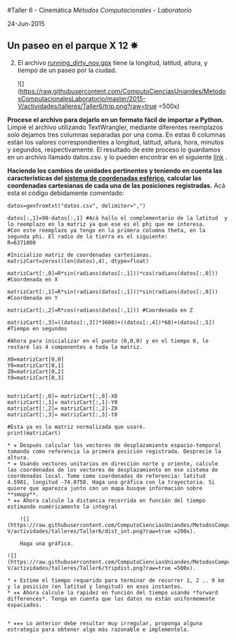 #Taller 6 - Cinemática
*Métodos Computacionales - Laboratorio*

24-Jun-2015

## Un paseo en el parque X 12 ✵ 

2. El archivo [running_dirty_nov.gpx](https://raw.githubusercontent.com/ComputoCienciasUniandes/MetodosComputacionalesLaboratorio/master/2015-V/actividades/talleres/Taller6/running_dirty_nov.gpx) tiene la longitud, latitud, altura, y tiempo de un paseo por la ciudad. 

	![](https://raw.githubusercontent.com/ComputoCienciasUniandes/MetodosComputacionalesLaboratorio/master/2015-V/actividades/talleres/Taller6/trip.png?raw=true =500x)

**Procese el archivo para dejarlo en un formato fácil de importar a Python.**
Limpié el archivo utilizando TextWrangler, mediante diferentes reemplazos solo dejamos tres columnas separadas por una coma. En estas 6 columnas están los valores correspondientes a longitud, latitud, altura, hora, minutos y segundos, respectivamente.
El resultado de este proceso lo guardamos en un archivo llamado datos.csv. y lo pueden encontrar en el siguiente [link](https://www.dropbox.com/s/vi67wrqaqvctoae/Datos.csv?dl=0) .

**Haciendo los cambios de unidades pertinentes y teniendo en cuenta las características del [sistema de coordenadas esférico](http://mathworld.wolfram.com/SphericalCoordinates.html), calcular las coordenadas cartesianas de cada una de las posiciones registradas.**
Acá esta el código debidamente comentado:

```
datos=genfromtxt("datos.csv", delimiter=",")

datos[:,1]=90-datos[:,1] #Acà hallo el complementario de la latitud  y lo reemplazo en la matriz ya que ese es el phi que me interesa.
#Con este reemplazo ya tengo en la primera columna theta, en la segunda phi. El radio de la tierra es el siguiente:
R=6371000

#Inicializo matriz de coordenadas cartesianas.
matrizCart=zeros((len(datos),4), dtype=float)

matrizCart[:,0]=R*sin(radians(datos[:,1]))*cos(radians(datos[:,0])) #Coordenada en X

matrizCart[:,1]=R*sin(radians(datos[:,1]))*sin(radians(datos[:,0])) #Coordenada en Y

matrizCart[:,2]=R*cos(radians(datos[:,1])) #Coordenada en Z

matrizCart[:,3]=((datos[:,3])*3600)+((datos[:,4])*60)+(datos[:,5]) #Tiempo en segundos

#Ahora para inicializar en el punto (0,0,0) y en el tiempo 0, le restaré las 4 componentes a toda la matriz.

X0=matrizCart[0,0]
Y0=matrizCart[0,1]
Z0=matrizCart[0,2]
t0=matrizCart[0,3]


matrizCart[:,0]= matrizCart[:,0]-X0
matrizCart[:,1]= matrizCart[:,1]-Y0
matrizCart[:,2]= matrizCart[:,2]-Z0
matrizCart[:,3]= matrizCart[:,3]-t0

#Esta ya es la matriz normalizada que usaré. 
print(matrizCart)

```

	* ✵ Después calcular los vectores de desplazamiento espacio-temporal tomando como referencia la primera posición registrada. Desprecie la altura.
	* ✵ Usando vectores unitarios en dirección norte y oriente, calcule las coordenadas de los vectores de desplazamiento en ese sistema de coordenadas local. Tome como coordenadas de referencia: latitud 4.5981, longitud -74.0758. Haga una gráfica con la trayectoria. Si quiere que aparezca junto con un mapa busque información sobre **smopy**. 
	* ✵✵ Ahora calcule la distancia recorrida en función del tiempo estimando numéricamente la integral

		![](https://raw.githubusercontent.com/ComputoCienciasUniandes/MetodosComputacionalesLaboratorio/master/2015-V/actividades/talleres/Taller6/dist_int.png?raw=true =200x). 
		
		Haga una gráfica.

	![](https://raw.githubusercontent.com/ComputoCienciasUniandes/MetodosComputacionalesLaboratorio/master/2015-V/actividades/talleres/Taller6/tripdist.png?raw=true =500x).
	
	* ✵ Estime el tiempo requerido para terminar de recorrer 1, 2 .. 9 km y la posición (en latitud y longitud) en esos instantes.
	* ✵✵ Ahora calcule la rapidez en función del tiempo usando *forward differences*. Tenga en cuenta que los datos no están uniformemente espaciados.
	

	* ✵✵✵ Lo anterior debe resultar muy irregular, proponga alguna estrategia para obtener algo más razonable e impleméntela.
	
